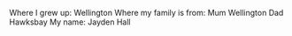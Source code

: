 Where I grew up: Wellington 
Where my family is from: Mum Wellington Dad Hawksbay
My name: Jayden Hall